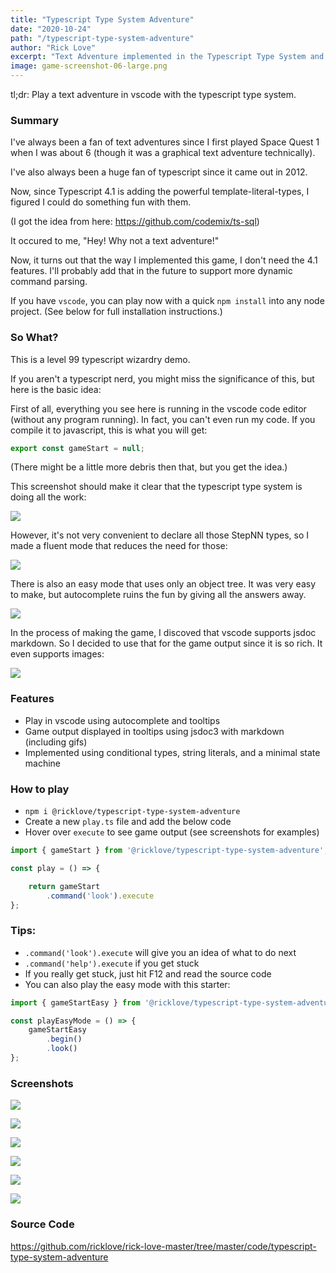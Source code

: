 ```yaml
---
title: "Typescript Type System Adventure"
date: "2020-10-24"
path: "/typescript-type-system-adventure"
author: "Rick Love"
excerpt: "Text Adventure implemented in the Typescript Type System and Vscode JsDoc Viewer"
image: game-screenshot-06-large.png
---
```


tl;dr: Play a text adventure in vscode with the typescript type system.

### Summary

I've always been a fan of text adventures since I first played Space Quest 1 when I was about 6 (though it was a graphical text adventure technically).

I've also always been a huge fan of typescript since it came out in 2012.

Now, since Typescript 4.1 is adding the powerful template-literal-types, I figured I could do something fun with them.

(I got the idea from here: https://github.com/codemix/ts-sql)

It occured to me, "Hey! Why not a text adventure!"

Now, it turns out that the way I implemented this game, I don't need the 4.1 features. I'll probably add that in the future to support more dynamic command parsing.

If you have `vscode`, you can play now with a quick `npm install` into any node project. (See below for full installation instructions.)

### So What?

This is a level 99 typescript wizardry demo. 

If you aren't a typescript nerd, you might miss the significance of this, but here is the basic idea:

First of all, everything you see here is running in the vscode code editor (without any program running). In fact, you can't even run my code. If you compile it to javascript, this is what you will get:

```ts
export const gameStart = null;
```

(There might be a little more debris then that, but you get the idea.)

This screenshot should make it clear that the typescript type system is doing all the work:

![](game-screenshot-04-type-only.png)

However, it's not very convenient to declare all those StepNN types, so I made a fluent mode that reduces the need for those:

![](game-screenshot-01.png)

There is also an easy mode that uses only an object tree. It was very easy to make, but autocomplete ruins the fun by giving all the answers away. 

![](game-screenshot-05-easy.png)

In the process of making the game, I discoved that vscode supports jsdoc markdown. So I decided to use that for the game output since it is so rich. It even supports images:

![](game-screenshot-03.png)



### Features

- Play in vscode using autocomplete and tooltips
- Game output displayed in tooltips using jsdoc3 with markdown (including gifs)
- Implemented using conditional types, string literals, and a minimal state machine

### How to play

- `npm i @ricklove/typescript-type-system-adventure`
- Create a new `play.ts` file and add the below code
- Hover over `execute` to see game output (see screenshots for examples)

```ts
import { gameStart } from '@ricklove/typescript-type-system-adventure';

const play = () => {

    return gameStart
        .command('look').execute
};

```

### Tips:

- `.command('look').execute` will give you an idea of what to do next
- `.command('help').execute` if you get stuck
- If you really get stuck, just hit F12 and read the source code
- You can also play the easy mode with this starter:

```ts
import { gameStartEasy } from '@ricklove/typescript-type-system-adventure';

const playEasyMode = () => {
    gameStartEasy
        .begin()
        .look()
};

```

### Screenshots

![](game-screenshot-01.png)

![](game-screenshot-02.png)

![](game-screenshot-03.png)

![](game-screenshot-04-type-only.png)

![](game-screenshot-05-easy.png)

![](game-screenshot-06-large.png)

### Source Code

https://github.com/ricklove/rick-love-master/tree/master/code/typescript-type-system-adventure